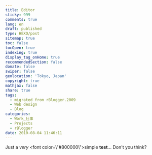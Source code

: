 ```yaml
---
title: Editor
sticky: 999
comments: true
lang: en
draft: published
type: HEXO/post
sitemap: true
toc: false
tocOpen: true
indexing: true
display_tag_onHome: true
recommendedSection: false
donate: false
swiper: false
geolocation: 'Tokyo, Japan'
copyright: true
mathjax: false
share: true
tags:
  - migrated from rBlogger.2009
  - Web design
  - Blog
categories:
  - Work_仕事
  - Projects
  - rBlogger
date: 2010-08-04 11:46:11
---
```


 Just a <i>very </i><font color=\\"#800000\\">simple </font><b>test</b>... Don't you think?

